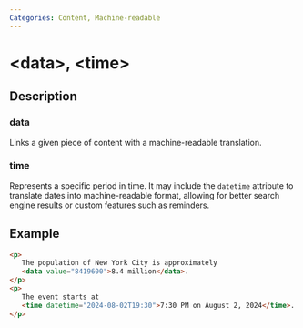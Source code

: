 ```yaml
---
Categories: Content, Machine-readable
---
```


# &lt;data&gt;, &lt;time&gt;

## Description

### data

Links a given piece of content with a machine-readable translation.

### time

Represents a specific period in time. It may include the `datetime` attribute to translate dates into machine-readable format, allowing for better search engine results or custom features such as reminders.

## Example

```html
<p>
   The population of New York City is approximately
   <data value="8419600">8.4 million</data>.
</p>
<p>
   The event starts at
   <time datetime="2024-08-02T19:30">7:30 PM on August 2, 2024</time>.
</p>
```
